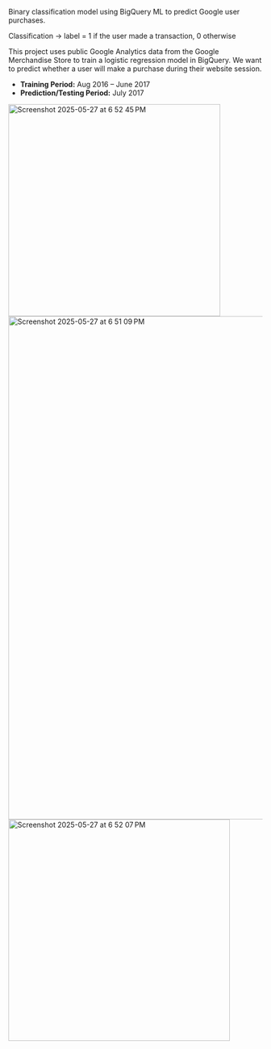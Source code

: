 Binary classification model using BigQuery ML to predict Google user purchases.

Classification -> label = 1 if the user made a transaction, 0 otherwise  

This project uses public Google Analytics data from the Google Merchandise Store to train a logistic regression model in BigQuery. We want to predict whether a user will make a purchase during their website session.

- **Training Period:** Aug 2016 – June 2017  
- **Prediction/Testing Period:** July 2017  

<img width="420" alt="Screenshot 2025-05-27 at 6 52 45 PM" src="https://github.com/user-attachments/assets/6cbc692a-e314-44ef-9347-6a2f9898c6d2" />
<img width="997" alt="Screenshot 2025-05-27 at 6 51 09 PM" src="https://github.com/user-attachments/assets/a22464ac-81b9-4994-a51d-5c507c632019" />
<img width="439" alt="Screenshot 2025-05-27 at 6 52 07 PM" src="https://github.com/user-attachments/assets/6695c934-c9e9-4a57-9eba-fc4b057822d7" />
